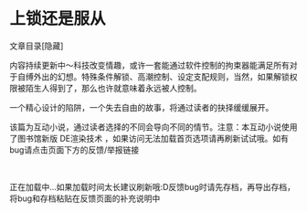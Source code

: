 # 上锁还是服从

文章目录[隐藏] 

内容持续更新中～科技改变情趣，或许一套能通过软件控制的拘束器能满足所有对于自缚外出的幻想。特殊条件解锁、高潮控制、设定支配规则，当然，如果解锁权限被陌生人得到了，那么也许就意味着永远被人控制。

一个精心设计的陷阱，一个失去自由的故事，将通过读者的抉择缓缓展开。 

该篇为互动小说，通过读者选择的不同会导向不同的情节。注意：本互动小说使用了图书馆新版 DE渲染技术 ，如果访问无法加载首页选项请再刷新试试哦。如有bug请点击页面下方的反馈/举报链接

 


正在加载中...如果加载时间太长建议刷新哦:D反馈bug时请先存档，再导出存档，将bug和存档粘贴在反馈页面的补充说明中

